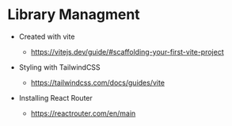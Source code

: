 # Library Managment

- Created with vite 
  - https://vitejs.dev/guide/#scaffolding-your-first-vite-project

- Styling with TailwindCSS 
  - https://tailwindcss.com/docs/guides/vite

- Installing React Router
  - https://reactrouter.com/en/main